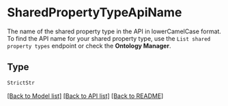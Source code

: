 # SharedPropertyTypeApiName

The name of the shared property type in the API in lowerCamelCase format. To find the API name for your
shared property type, use the `List shared property types` endpoint or check the **Ontology Manager**.


## Type
```python
StrictStr
```


[[Back to Model list]](../../README.md#models-v1-link) [[Back to API list]](../../README.md#documentation-for-api-endpoints) [[Back to README]](../../README.md)
